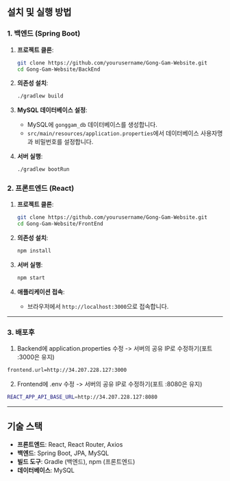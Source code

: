 ## 설치 및 실행 방법

### 1. 백엔드 (Spring Boot)

1. **프로젝트 클론**:
    ```bash
    git clone https://github.com/yourusername/Gong-Gam-Website.git
    cd Gong-Gam-Website/BackEnd
    ```

2. **의존성 설치**:
    ```bash
    ./gradlew build
    ```

3. **MySQL 데이터베이스 설정**:
    - MySQL에 `gonggam_db` 데이터베이스를 생성합니다.
    - `src/main/resources/application.properties`에서 데이터베이스 사용자명과 비밀번호를 설정합니다.

4. **서버 실행**:
    ```bash
    ./gradlew bootRun
    ```

### 2. 프론트엔드 (React)

1. **프로젝트 클론**:
    ```bash
    git clone https://github.com/yourusername/Gong-Gam-Website.git
    cd Gong-Gam-Website/FrontEnd
    ```

2. **의존성 설치**:
    ```bash
    npm install
    ```

3. **서버 실행**:
    ```bash
    npm start
    ```

4. **애플리케이션 접속**:
    - 브라우저에서 `http://localhost:3000`으로 접속합니다.

---
### 3. 배포후
1. Backend에 application.properties 수정 -> 서버의 공유 IP로 수정하기(포트 :3000은 유지)
```bash
frontend.url=http://34.207.228.127:3000
```
2. Frontend에 .env 수정 -> 서버의 공유 IP로 수정하기(포트 :8080은 유지)
```bash
REACT_APP_API_BASE_URL=http://34.207.228.127:8080
```
---
## 기술 스택

- **프론트엔드**: React, React Router, Axios
- **백엔드**: Spring Boot, JPA, MySQL
- **빌드 도구**: Gradle (백엔드), npm (프론트엔드)
- **데이터베이스**: MySQL
